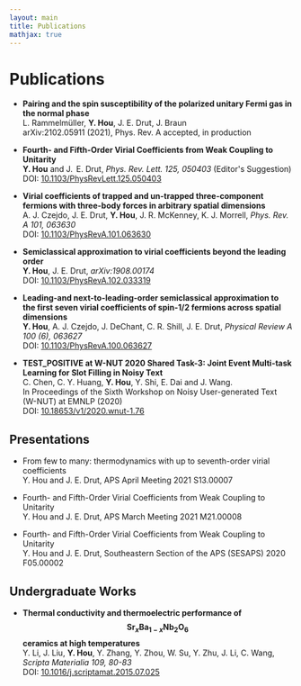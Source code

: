 ```yaml
---
layout: main
title: Publications
mathjax: true
---
```


# Publications

- **Pairing and the spin susceptibility of the polarized unitary Fermi gas in the normal phase**<br/>
  L. Rammelmüller, **Y. Hou**, J. E. Drut, J. Braun<br/>
  arXiv:2102.05911 (2021), Phys. Rev. A accepted, in production

- **Fourth- and Fifth-Order Virial Coefficients from Weak Coupling to Unitarity**<br/>
  **Y. Hou** and J.  E. Drut, *Phys. Rev. Lett. 125, 050403* (Editor's Suggestion)<br/>
  DOI: [10.1103/PhysRevLett.125.050403](https://doi.org/10.1103/PhysRevLett.125.050403)

- **Virial coefficients of trapped and un-trapped three-component fermions with three-body forces in arbitrary spatial dimensions**<br/>
  A. J. Czejdo, J. E. Drut, **Y. Hou**, J. R. McKenney, K. J. Morrell, *Phys. Rev. A 101, 063630*<br/>
  DOI: [10.1103/PhysRevA.101.063630](https://doi.org/10.1103/PhysRevA.101.063630)

- **Semiclassical approximation to virial coefficients beyond the leading order**<br/>
  **Y. Hou**, J. E. Drut, *arXiv:1908.00174*<br/>
  DOI: [10.1103/PhysRevA.102.033319](https://doi.org/10.1103/PhysRevA.102.033319)

- **Leading-and next-to-leading-order semiclassical approximation to the first seven virial coefficients of spin-1/2 fermions across spatial dimensions**<br/>
  **Y. Hou**, A. J. Czejdo, J. DeChant, C. R. Shill, J. E. Drut, *Physical Review A 100 (6), 063627*<br/>
  DOI: [10.1103/PhysRevA.100.063627](https://doi.org/10.1103/PhysRevA.100.063627)

- **TEST_POSITIVE at W-NUT 2020 Shared Task-3: Joint Event Multi-task Learning for Slot Filling in Noisy Text**<br/>
  C. Chen, C. Y. Huang, **Y. Hou**, Y. Shi, E. Dai and J. Wang.<br/>
  In Proceedings of the Sixth Workshop on Noisy User-generated Text (W-NUT) at EMNLP (2020) <br/>
  DOI: [10.18653/v1/2020.wnut-1.76](http://dx.doi.org/10.18653/v1/2020.wnut-1.76)
## Presentations

- From few to many: thermodynamics with up to seventh-order virial coefficients<br/>
  Y. Hou and J. E. Drut, APS April Meeting 2021 S13.00007

- Fourth- and Fifth-Order Virial Coefficients from Weak Coupling to Unitarity<br/>
  Y. Hou and J. E. Drut, APS March Meeting 2021 M21.00008

- Fourth- and Fifth-Order Virial Coefficients from Weak Coupling to Unitarity<br/>
  Y. Hou and J. E. Drut, Southeastern Section of the APS (SESAPS) 2020 F05.00002 

## Undergraduate Works

- **Thermal conductivity and thermoelectric performance of $$\mathrm{Sr}_x\mathrm{Ba}_{1-x}\mathrm{Nb}_2\mathrm{O}_6$$ ceramics at high temperatures**<br/>
  Y. Li, J. Liu, **Y. Hou**, Y. Zhang, Y. Zhou, W. Su, Y. Zhu, J. Li, C. Wang, *Scripta Materialia 109, 80-83*<br/>
  DOI: [10.1016/j.scriptamat.2015.07.025](https://doi.org/10.1016/j.scriptamat.2015.07.025)
